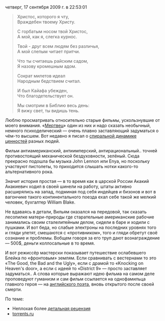 четверг, 17 сентября 2009 г. в 22:53:01

> Христос, которого я чту,  
> Враждебен твоему Христу.  
>   
> С горбатым носом твой Христос,  
> А мой, как я, слегка курнос.  
>   
> Твой - друг всем людям без различья,  
> А мой слепым читает притчи.  
>   
> Что ты считаешь райским садом,  
> Я назову кромешным адом.  
>   
> Сократ милетов идеал  
> Народным бедствием считал.  
>   
> И был Кайафа убежден,  
> Что благодетельствует он.  
>   
> Мы смотрим в Библию весь день:  
> Я вижу свет, ты видишь тень.  

Люблю просматривать относительно старые фильмы, ускользнувшие от моего внимания. «[Мертвец](http://www.imdb.com/title/tt0112817/)» один из них и надо сказать необычный, немного психоделический — очень плавно заставляющий задуматься о чём-то высшем. Вот недавно я писал о [спиральной динамике ценностей](https://kurapov.ee/rus/pholosophica/spiral_dynamics_graves/) разных людей.

Фильм антиамериканский, антиимперский, антирациональный.. точней противостоящий механической бездуховности, зелёный. Сюда прекрасно подошла бы музыка John Lennon или Enya, но поскольку участвуют пистолеты, то приходится слышать нотки какого-то альтернативного рока.

Значит история простая — в то время как в царской России Акакий Акакиевич ходил в своей шинели на работу, штаты активно расширялись на запад, подминая под себя индейцев и бизонов и вот в вагончике такого континентального поезда ехал себе такой же мелкий человек, бухгалтер William Blake.

Не вдаваясь в детали, Вильям оказался на передовой, так сказать лесопилке матери-природы где старательные американские рабочие занимались своим сталелитейным делом, сидели в баре и ходили с пушками. И вот беда, но слабые электроны на последних уровнях того и гляди улетят, смешаются с «противником», того и гляди обретут своё сознание и проблемы. Вобщем говоря за его труп дают вознаграждение — 500$, деньги коллосальные в то время.

И вот режиссёр мастерски показывает путешествие ослабевшего Блейка по «фронтовым» землям. Если сравнивать с вестернами то это «The Good, the Bad and the Ugly», если с драмой то «Knocking on Heaven's door», а если с идеей то «District 9» — просто заставляет задуматься.. А слова которые выражают идею фильма на самом деле проповедуют гуманизм и сам фильм ссылается на однофамильца главного героя — на [английского поэта](http://blake.sacrum.ru/), вновь открытого после своей смерти.

По теме:

- Неплохая более [детальная рецензия](http://www.interkino.ru/reviews/deadman)
- [torrents.ru](http://torrents.ru/forum/viewtopic.php?t=94159)